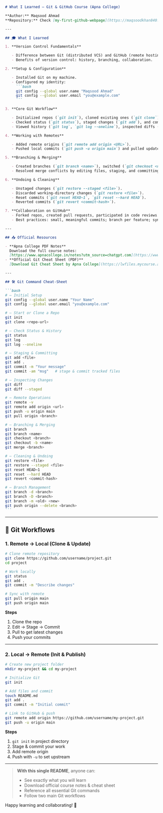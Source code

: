````markdown
# What I Learned — Git & GitHub Course (Apna College)

**Author:** Maqsood Ahmad  
**Repository:** Check [my-first-github-webpage](https://maqsoodkhan840.github.io/my-first-github-webpage/)

---

## 🎓 What I Learned

1. **Version Control Fundamentals**

   - Difference between Git (distributed VCS) and GitHub (remote hosting & collaboration).
   - Benefits of version control: history, branching, collaboration.

2. **Setup & Configuration**

   - Installed Git on my machine.
   - Configured my identity:
     ```bash
     git config --global user.name "Maqsood Ahmad"
     git config --global user.email "you@example.com"
     ```

3. **Core Git Workflow**

   - Initialized repos (`git init`), cloned existing ones (`git clone`).
   - Checked status (`git status`), staged changes (`git add`), and committed (`git commit`).
   - Viewed history (`git log`, `git log --oneline`), inspected diffs (`git diff`).

4. **Working with Remotes**

   - Added remote origins (`git remote add origin <URL>`).
   - Pushed local commits (`git push -u origin main`) and pulled updates (`git pull`).

5. **Branching & Merging**

   - Created branches (`git branch <name>`), switched (`git checkout <name>`), and merged (`git merge <branch>`).
   - Resolved merge conflicts by editing files, staging, and committing.

6. **Undoing & Cleaning**

   - Unstaged changes (`git restore --staged <file>`).
   - Discarded working-directory changes (`git restore <file>`).
   - Reset commits (`git reset HEAD~1`, `git reset --hard HEAD`).
   - Reverted commits (`git revert <commit-hash>`).

7. **Collaboration on GitHub**
   - Forked repos, created pull requests, participated in code reviews.
   - Best practices: small, meaningful commits; branch per feature; sync frequently.

---

## 📥 Official Resources

- **Apna College PDF Notes**  
  Download the full course notes:  
  [https://www.apnacollege.in/notes?utm_source=chatgpt.com](https://www.apnacollege.in/notes?utm_source=chatgpt.com)
- **Official Git Cheat Sheet (PDF)**  
  [Download Git Cheat Sheet by Apna College](https://lwfiles.mycourse.app/62a6cd5e1e9e2fbf212d608d-public/publicFiles/git-cheat-sheet-education.pdf)

---

## 🛠️ Git Command Cheat-Sheet

```bash
# — Initial Setup
git config --global user.name "Your Name"
git config --global user.email "you@example.com"

# — Start or Clone a Repo
git init
git clone <repo-url>

# — Check Status & History
git status
git log
git log --oneline

# — Staging & Committing
git add <file>
git add .
git commit -m "Your message"
git commit -am "msg"   # stage & commit tracked files

# — Inspecting Changes
git diff
git diff --staged

# — Remote Operations
git remote -v
git remote add origin <url>
git push -u origin main
git pull origin <branch>

# — Branching & Merging
git branch
git branch <name>
git checkout <branch>
git checkout -b <name>
git merge <branch>

# — Cleaning & Undoing
git restore <file>
git restore --staged <file>
git reset HEAD~1
git reset --hard HEAD
git revert <commit-hash>

# — Branch Management
git branch -d <branch>
git branch -D <branch>
git branch -m <old> <new>
git push origin --delete <branch>
```
````

---

## 🔄 Git Workflows

### 1. Remote → Local (Clone & Update)

```bash
# Clone remote repository
git clone https://github.com/username/project.git
cd project

# Work locally
git status
git add .
git commit -m "Describe changes"

# Sync with remote
git pull origin main
git push origin main
```

**Steps**

1. Clone the repo
2. Edit → Stage → Commit
3. Pull to get latest changes
4. Push your commits

---

### 2. Local → Remote (Init & Publish)

```bash
# Create new project folder
mkdir my-project && cd my-project

# Initialize Git
git init

# Add files and commit
touch README.md
git add .
git commit -m "Initial commit"

# Link to GitHub & push
git remote add origin https://github.com/username/my-project.git
git push -u origin main
```

**Steps**

1. `git init` in project directory
2. Stage & commit your work
3. Add remote origin
4. Push with `-u` to set upstream

---

> **With this single README**, anyone can:
>
> - See exactly what you will learn
> - Download official course notes & cheat sheet
> - Reference all essential Git commands
> - Follow two main Git workflows

Happy learning and collaborating! 🚀

```

```
